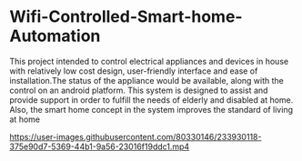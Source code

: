 # Wifi-Controlled-Smart-home-Automation
This project intended to control electrical appliances and devices in house with
relatively low cost design, user-friendly interface and ease of installation.The
status of the appliance would be available, along with the control on an android
platform. This system is designed to assist and provide support in order to fulfill
the needs of elderly and disabled at home. Also, the smart home concept in the
system improves the standard of living at home

https://user-images.githubusercontent.com/80330146/233930118-375e90d7-5369-44b1-9a56-23016f19ddc1.mp4

